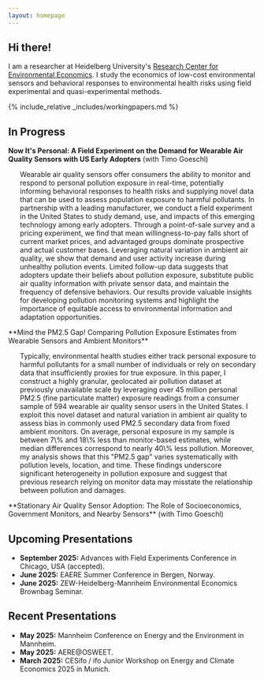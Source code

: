 ```yaml
---
layout: homepage
---
```


## Hi there!

I am a researcher at Heidelberg University's [Research Center for Environmental Economics](https://www.awi.uni-heidelberg.de/en/research/environmental-economics). I study the economics of low-cost environmental sensors and behavioral responses to environmental health risks using field experimental and quasi-experimental methods. 

{% include_relative _includes/workingpapers.md %}
## In Progress

**Now It's Personal: A Field Experiment on the Demand for Wearable Air Quality Sensors with US Early Adopters** (with Timo Goeschl)
<ul> <li style="list-style-type: none;">Wearable air quality sensors offer consumers the ability to monitor and respond to personal pollution exposure in real-time, potentially informing behavioral responses to health risks and supplying novel data that can be used to assess population exposure to harmful pollutants. In partnership with a leading manufacturer, we conduct a field experiment in the United States to study demand, use, and impacts of this emerging technology among early adopters. Through a point-of-sale survey and a pricing experiment, we find that mean willingness-to-pay falls short of current market prices, and advantaged groups dominate prospective and actual customer bases. Leveraging natural variation in ambient air quality, we show that demand and user activity increase during unhealthy pollution events. Limited follow-up data suggests that adopters update their beliefs about pollution exposure, substitute public air quality information with private sensor data, and maintain the frequency of defensive behaviors. Our results provide valuable insights for developing pollution monitoring systems and highlight the importance of equitable access to environmental information and adaptation opportunities.</li></ul>
**Mind the PM2.5 Gap! Comparing Pollution Exposure Estimates from Wearable Sensors and Ambient Monitors**   
<ul> <li style="list-style-type: none;">Typically, environmental health studies either track personal exposure to harmful pollutants for a small number of individuals or rely on secondary data that insufficiently proxies for true exposure. In this paper, I construct a highly granular, geolocated air pollution dataset at previously unavailable scale by leveraging over 45 million personal PM2.5 (fine particulate matter) exposure readings from a consumer sample of 594 wearable air quality sensor users in the United States. I exploit this novel dataset and natural variation in ambient air quality to assess bias in commonly used PM2.5 secondary data from fixed ambient monitors. On average, personal exposure in my sample is between 7\% and 18\% less than monitor-based estimates, while median differences correspond to nearly 40\% less pollution. Moreover, my analysis shows that this "PM2.5 gap" varies systematically with pollution levels, location, and time. These findings underscore significant heterogeneity in pollution exposure and suggest that previous research relying on monitor data may misstate the relationship between pollution and damages.</li></ul>
**Stationary Air Quality Sensor Adoption: The Role of Socioeconomics, Government Monitors, and Nearby Sensors** (with Timo Goeschl)  
  


## Upcoming Presentations
- **September 2025:** Advances with Field Experiments Conference in Chicago, USA (accepted).
- **June 2025:** EAERE Summer Conference in Bergen, Norway.
- **June 2025:** ZEW-Heidelberg-Mannheim Environmental Economics Brownbag Seminar.

## Recent Presentations
- **May 2025:** Mannheim Conference on Energy and the Environment in Mannheim.
- **May 2025:** AERE@OSWEET. 
- **March 2025:** CESifo / ifo Junior Workshop on Energy and Climate Economics 2025 in Munich.